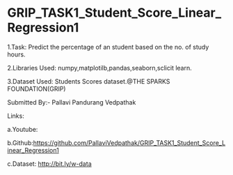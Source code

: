 # GRIP_TASK1_Student_Score_Linear_Regression1

1.Task: Predict the percentage of an student based on the no. of study hours.

2.Libraries Used: numpy,matplotilb,pandas,seaborn,sclicit learn.

3.Dataset Used: Students Scores dataset.@THE SPARKS FOUNDATION(GRIP)

Submitted By:- Pallavi Pandurang Vedpathak

Links:

a.Youtube:

b.Github:https://github.com/PallaviVedpathak/GRIP_TASK1_Student_Score_Linear_Regression1

c.Dataset: http://bit.ly/w-data
